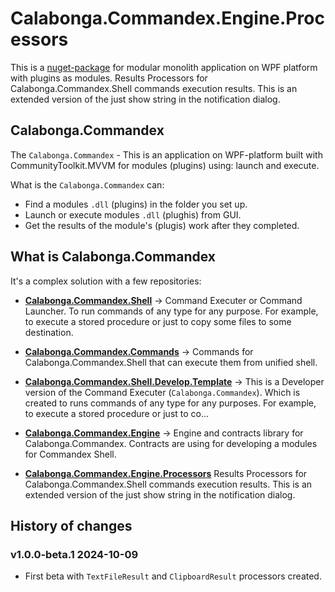 ﻿# Calabonga.Commandex.Engine.Processors

This is a [nuget-package](https://www.nuget.org/packages/Calabonga.Commandex.Engine.Processors/) for modular monolith application on WPF platform with plugins as modules. Results Processors for Calabonga.Commandex.Shell commands execution results. This is an extended version of the just show string in the notification dialog.

## Calabonga.Commandex

The `Calabonga.Commandex` - This is an application on WPF-platform built with CommunityToolkit.MVVM for modules (plugins) using: launch and execute.

What is the `Calabonga.Commandex` can:
* Find a modules `.dll` (plugins) in the folder you set up.
* Launch or execute modules `.dll` (plughis) from GUI.
* Get the results of the module's (plugis) work after they completed.

## What is Calabonga.Commandex

It's a complex solution with a few repositories:

* **[Calabonga.Commandex.Shell](https://github.com/Calabonga/Calabonga.Commandex.Shell)** → Command Executer or Command Launcher. To run commands of any type for any purpose. For example, to execute a stored procedure or just to copy some files to some destination.

* **[Calabonga.Commandex.Commands](https://github.com/Calabonga/Calabonga.Commandex.Commands)** → Commands for Calabonga.Commandex.Shell that can execute them from unified shell.

* **[Calabonga.Commandex.Shell.Develop.Template](https://github.com/Calabonga/Calabonga.Commandex.Shell.Develop.Template)** → This is a Developer version of the Command Executer (`Calabonga.Commandex`). Which is created to runs commands of any type for any purposes. For example, to execute a stored procedure or just to co…

* **[Calabonga.Commandex.Engine](https://github.com/Calabonga/Calabonga.Commandex.Engine)** → Engine and contracts library for Calabonga.Commandex. Contracts are using for developing a modules for Commandex Shell.

* **[Calabonga.Commandex.Engine.Processors](https://github.com/Calabonga/Calabonga.Commandex.Engine.Processors)**
Results Processors for Calabonga.Commandex.Shell commands execution results. This is an extended version of the just show string in the notification dialog.
 
## History of changes

### v1.0.0-beta.1 2024-10-09

* First beta with `TextFileResult` and `ClipboardResult` processors created.